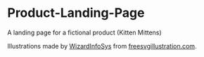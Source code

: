 # Product-Landing-Page
A landing page for a fictional product (Kitten Mittens)

Illustrations made by [WizardInfoSys](https://wizardinfosys.com/) from [freesvgillustration.com](https://freesvgillustration.com/).
